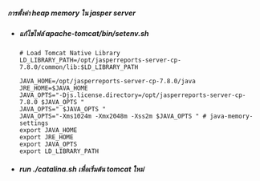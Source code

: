 
##### การตั้งค่า heap memory ใน jasper server

- ##### แก้ไขไฟล์ apache-tomcat/bin/setenv.sh

      # Load Tomcat Native Library
      LD_LIBRARY_PATH=/opt/jasperreports-server-cp-7.8.0/common/lib:$LD_LIBRARY_PATH

      JAVA_HOME=/opt/jasperreports-server-cp-7.8.0/java
      JRE_HOME=$JAVA_HOME
      JAVA_OPTS="-Djs.license.directory=/opt/jasperreports-server-cp-7.8.0 $JAVA_OPTS "
      JAVA_OPTS=" $JAVA_OPTS "
      JAVA_OPTS="-Xms1024m -Xmx2048m -Xss2m $JAVA_OPTS " # java-memory-settings
      export JAVA_HOME
      export JRE_HOME
      export JAVA_OPTS
      export LD_LIBRARY_PATH
			    
- #####  run ./catalina.sh เพื่อเริ่มต้น tomcat ใหม่
